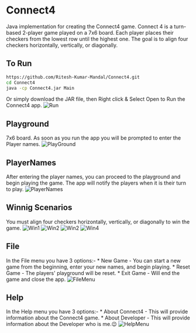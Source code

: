 # Connect4
Java implementation for creating the Connect4 game. Connect 4 is a turn-based 2-player game played on a 7x6 board. Each player places their checkers from the lowest row until the highest one. The goal is to align four checkers horizontally, vertically, or diagonally.

## To Run
```sh
https://github.com/Ritesh-Kumar-Mandal/Connect4.git
cd Connect4
java -cp Connect4.jar Main
```
Or simply download the JAR file, then Right click & Select Open to Run the Connect4 app.
![Run](https://github.com/Ritesh-Kumar-Mandal/Connect4/blob/cea846ad72973e2b7d462b44829d223e919e671b/screenshots/Run.png)

## Playground
7x6 board. As soon as you run the app you will be prompted to enter the Player names.
![PlayGround](https://github.com/Ritesh-Kumar-Mandal/Connect4/blob/e9a1bd990d2de29793f59fa3cd3e4e3350afbe7c/screenshots/HomePage.png)


## PlayerNames
After entering the player names, you can proceed to the playground and begin playing the game. The app will notify the players when it is their turn to play.
![PlayerNames](https://github.com/Ritesh-Kumar-Mandal/Connect4/blob/cea846ad72973e2b7d462b44829d223e919e671b/screenshots/PlayerNames.png)


## Winnig Scenarios
You must align four checkers horizontally, vertically, or diagonally to win the game.
![Win1](https://github.com/Ritesh-Kumar-Mandal/Connect4/blob/cea846ad72973e2b7d462b44829d223e919e671b/screenshots/WinScenario1.png)
![Win2](https://github.com/Ritesh-Kumar-Mandal/Connect4/blob/cea846ad72973e2b7d462b44829d223e919e671b/screenshots/WinScenario2.png)
![Win2](https://github.com/Ritesh-Kumar-Mandal/Connect4/blob/cea846ad72973e2b7d462b44829d223e919e671b/screenshots/WinScenario3.png)
![Win4](https://github.com/Ritesh-Kumar-Mandal/Connect4/blob/cea846ad72973e2b7d462b44829d223e919e671b/screenshots/WinScenario4.png)

## File
In the File menu you have 3 options:-
    * New Game - You can start a new game from the beginning, enter your new names, and begin playing.
    * Reset Game - The players' playground will be reset.
    * Exit Game - Will end the game and close the app.
![FileMenu](https://github.com/Ritesh-Kumar-Mandal/Connect4/blob/cea846ad72973e2b7d462b44829d223e919e671b/screenshots/File.png)

## Help
In the Help menu you have 3 options:-
    * About Connect4 - This will provide information about the Connect4 game.
    * About Developer - This will provide information about the Developer who is me.:wink:
![HelpMenu](https://github.com/Ritesh-Kumar-Mandal/Connect4/blob/cea846ad72973e2b7d462b44829d223e919e671b/screenshots/Help.png)
